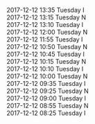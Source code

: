 2017-12-12 13:35 Tuesday  I  
2017-12-12 13:15 Tuesday  N  
2017-12-12 13:10 Tuesday  I  
2017-12-12 12:00 Tuesday  N  
2017-12-12 11:55 Tuesday  I  
2017-12-12 10:50 Tuesday  N  
2017-12-12 10:45 Tuesday  I  
2017-12-12 10:15 Tuesday  N  
2017-12-12 10:10 Tuesday  I  
2017-12-12 10:00 Tuesday  N  
2017-12-12 09:35 Tuesday  I  
2017-12-12 09:25 Tuesday  N  
2017-12-12 09:00 Tuesday  I  
2017-12-12 08:55 Tuesday  N  
2017-12-12 08:25 Tuesday  I  
